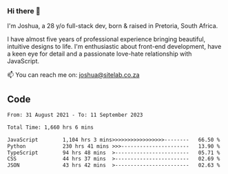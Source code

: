 ### Hi there 👋

I'm Joshua, a 28 y/o full-stack dev, born & raised in Pretoria, South Africa. 

I have almost five years of professional experience bringing beautiful, intuitive designs to life. I'm enthusiastic about front-end development, have a keen eye for detail and a passionate love-hate relationship with JavaScript.

📫 You can reach me on: joshua@sitelab.co.za

## **Code**

<!--START_SECTION:waka-->

```txt
From: 31 August 2021 - To: 11 September 2023

Total Time: 1,660 hrs 6 mins

JavaScript        1,104 hrs 3 mins>>>>>>>>>>>>>>>>>--------   66.50 %
Python            230 hrs 41 mins >>>----------------------   13.90 %
TypeScript        94 hrs 48 mins  >------------------------   05.71 %
CSS               44 hrs 37 mins  >------------------------   02.69 %
JSON              43 hrs 42 mins  >------------------------   02.63 %
```

<!--END_SECTION:waka-->

